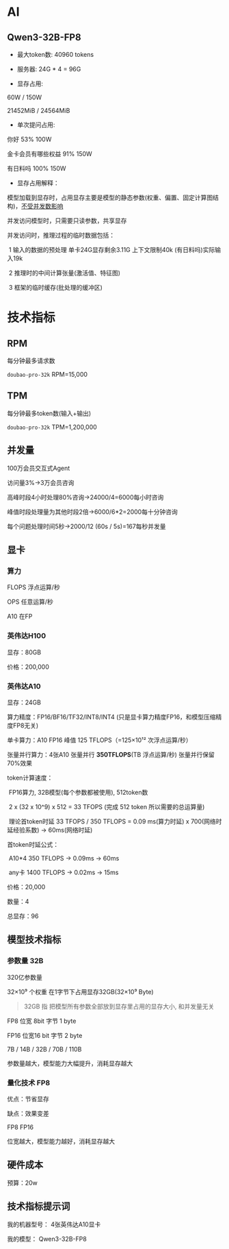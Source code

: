 # AI

## Qwen3-32B-FP8

- 最大token数: 40960 tokens

- 服务器: 24G * 4 = 96G

- 显存占用: 

60W /  150W 

21452MiB /  24564MiB

- 单次提问占用: 

你好	53%	100W

金卡会员有哪些权益	91%	150W

有日料吗	 100%	150W

- 显存占用解释：

模型加载到显存时，占用显存主要是模型的静态参数(权重、偏置、固定计算图结构)，<u>不受并发数影响</u>

并发访问模型时，只需要只读参数，共享显存

并发访问时，推理过程的临时数据包括：

​	1 输入的数据的预处理 单卡24G显存剩余3.11G 上下文限制40k (有日料吗)实际输入19k

​	2 推理时的中间计算张量(激活值、特征图)

​	3 框架的临时缓存(批处理的缓冲区)



# 技术指标

## RPM

每分钟最多请求数

`doubao-pro-32k` RPM=15,000

## TPM

每分钟最多token数(输入+输出)

`doubao-pro-32k` TPM=1,200,000

##  并发量

100万会员交互式Agent

访问量3%->3万会员咨询

高峰时段4小时处理80%咨询->24000/4=6000每小时咨询

峰值时段处理量为其他时段2倍->6000/6*2=2000每十分钟咨询

每个问题处理时间5秒->2000/12 (60s / 5s)=167每秒并发量

## 显卡

### 算力

FLOPS 浮点运算/秒

OPS 任意运算/秒

A10 在FP

### 英伟达H100

显存：80GB

价格：200,000

### 英伟达A10

显存：24GB

算力精度：FP16/BF16/TF32/INT8/INT4 (只是显卡算力精度FP16，和模型压缩精度FP8无关)

单卡算力：A10 FP16 峰值 125 TFLOPS（=125×10¹² 次浮点运算/秒）

张量并行算力：4张A10 张量并行 **350TFLOPS**(TB 浮点运算/秒) 张量并行保留70%效果

token计算速度：

​	FP16算力, 32B模型(每个参数都被使用), 512token数

​	2 x (32 x 10^9) x 512 = 33 TFOPS (完成 512 token 所以需要的总运算量)

​	理论首token时延 33 TFOPS / 350 TFLOPS = 0.09 ms(算力时延) x 700(网络时延经验系数) -> 60ms(网络时延)

首token时延公式：

​	A10*4	350    TFLOPS -> 0.09ms -> 60ms

​	any卡	 1400  TFLOPS -> 0.02ms -> 15ms

价格：20,000

数量：4

总显存：96

## 模型技术指标

### 参数量 32B

320亿参数量

32×10⁹ 个权重 在1字节下占用显存32GB(32×10⁹ Byte)

> 32GB 指 把模型所有参数全部放到显存里占用的显存大小, 和并发量无关

FP8 位宽 8bit 字节 1 byte

FP16 位宽16 bit 字节 2 byte

7B / 14B / 32B / 70B / 110B

参数量越大，模型能力大幅提升，消耗显存越大

### 量化技术 FP8

优点：节省显存

缺点：效果变差

FP8 FP16 

位宽越大，模型能力越好，消耗显存越大

## 硬件成本

预算：20w

## 技术指标提示词

我的机器型号：
4张英伟达A10显卡

我的模型：
Qwen3-32B-FP8
